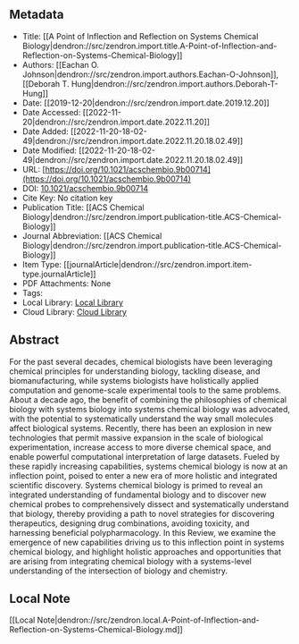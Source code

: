 ## Metadata

- Title: [[A Point of Inflection and Reflection on Systems Chemical Biology|dendron://src/zendron.import.title.A-Point-of-Inflection-and-Reflection-on-Systems-Chemical-Biology]]
- Authors: [[Eachan O. Johnson|dendron://src/zendron.import.authors.Eachan-O-Johnson]], [[Deborah T. Hung|dendron://src/zendron.import.authors.Deborah-T-Hung]]
- Date: [[2019-12-20|dendron://src/zendron.import.date.2019.12.20]]
- Date Accessed: [[2022-11-20|dendron://src/zendron.import.date.2022.11.20]]
- Date Added: [[2022-11-20-18-02-49|dendron://src/zendron.import.date.2022.11.20.18.02.49]]
- Date Modified: [[2022-11-20-18-02-49|dendron://src/zendron.import.date.2022.11.20.18.02.49]]
- URL: [https://doi.org/10.1021/acschembio.9b00714](https://doi.org/10.1021/acschembio.9b00714)
- DOI: [10.1021/acschembio.9b00714](http://doi.org/10.1021/acschembio.9b00714)
- Cite Key: No citation key
- Publication Title: [[ACS Chemical Biology|dendron://src/zendron.import.publication-title.ACS-Chemical-Biology]]
- Journal Abbreviation: [[ACS Chemical Biology|dendron://src/zendron.import.publication-title.ACS-Chemical-Biology]]
- Item Type: [[journalArticle|dendron://src/zendron.import.item-type.journalArticle]]
- PDF Attachments: None
- Tags: 
- Local Library: [Local Library](zotero://select/items/9025336)
- Cloud Library: [Cloud Library](https://www.zotero.org/groups/9025336/mjvolk3/library)

## Abstract
For the past several decades, chemical biologists have been leveraging chemical principles for understanding biology, tackling disease, and biomanufacturing, while systems biologists have holistically applied computation and genome-scale experimental tools to the same problems. About a decade ago, the benefit of combining the philosophies of chemical biology with systems biology into systems chemical biology was advocated, with the potential to systematically understand the way small molecules affect biological systems. Recently, there has been an explosion in new technologies that permit massive expansion in the scale of biological experimentation, increase access to more diverse chemical space, and enable powerful computational interpretation of large datasets. Fueled by these rapidly increasing capabilities, systems chemical biology is now at an inflection point, poised to enter a new era of more holistic and integrated scientific discovery. Systems chemical biology is primed to reveal an integrated understanding of fundamental biology and to discover new chemical probes to comprehensively dissect and systematically understand that biology, thereby providing a path to novel strategies for discovering therapeutics, designing drug combinations, avoiding toxicity, and harnessing beneficial polypharmacology. In this Review, we examine the emergence of new capabilities driving us to this inflection point in systems chemical biology, and highlight holistic approaches and opportunities that are arising from integrating chemical biology with a systems-level understanding of the intersection of biology and chemistry.

## Local Note
[[Local Note|dendron://src/zendron.local.A-Point-of-Inflection-and-Reflection-on-Systems-Chemical-Biology.md]]
